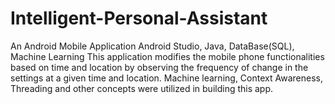 # Intelligent-Personal-Assistant
An Android Mobile Application 
Android Studio, Java, DataBase(SQL), Machine Learning
This application modifies the mobile phone functionalities based on time and location by observing the frequency of change in the settings at a given time and location. Machine learning, Context Awareness, Threading and other concepts were utilized in building this app.
